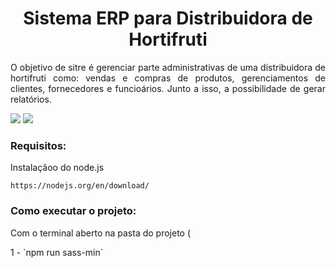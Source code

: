 <h1 align="center">Sistema ERP para Distribuidora de Hortifruti</h1>
<p align="justify"> O objetivo de sitre é gerenciar parte administrativas de uma distribuidora de hortifruti como: vendas e compras de produtos, gerenciamentos de clientes, fornecedores e funcioários. Junto a isso, a possibilidade de gerar relatórios. 
</p>

<img src="https://img.shields.io/static/v1?label=HTML&message=Language&color="/>
<img src="https://img.shields.io/static/v1?label=CSS&message=Language&color="/>

<h3>Requisitos:</h3>
<p>Instalaçãoo do node.js</p> 

`https://nodejs.org/en/download/`

<h3>Como executar o projeto:</h3>
<p>Com o terminal aberto na pasta do projeto (</p> 
1 - `npm run sass-min`
